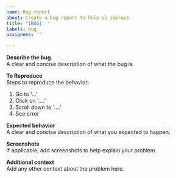 ```yaml
---
name: Bug report  
about: Create a bug report to help us improve  
title: "[BUG]: "  
labels: bug  
assignees: ''  

---
```


**Describe the bug**  
A clear and concise description of what the bug is.  

**To Reproduce**   
Steps to reproduce the behavior:  
1. Go to '...'
2. Click on '....'
3. Scroll down to '....'
4. See error

**Expected behavior**  
A clear and concise description of what you expected to happen.  

**Screenshots**  
If applicable, add screenshots to help explain your problem.  

**Additional context**  
Add any other context about the problem here.  
